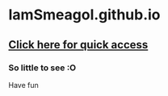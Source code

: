 # IamSmeagol.github.io
## [Click here for quick access](https://iamsmeagol.github.io/)

### So little to see :O

Have fun
